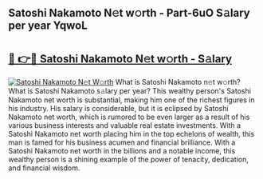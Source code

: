 ## Satoshi Nakamoto N𝚎t w𝚘rth - Part-6uO S𝚊lary per year YqwoL

# <h2><a href="http://gc4mtx.nevu.top/?p=Satoshi+Nakamoto">🔗 👉🔴 Satoshi Nakamoto N𝚎t w𝚘rth - S𝚊lary</a></h2>

[![Satoshi Nakamoto N𝚎t W𝚘rth](https://i.imgur.com/Oavwk0R.jpeg)](http://gc4mtx.nevu.top/?p=Satoshi+Nakamoto)
What is Satoshi Nakamoto n𝚎t w𝚘rth? What is Satoshi Nakamoto s𝚊lary per year?
This wealthy person's Satoshi Nakamoto net worth is substantial, making him one of the richest figures in his industry. His salary is considerable, but it is eclipsed by Satoshi Nakamoto net worth, which is rumored to be even larger as a result of his various business interests and valuable real estate investments. With a Satoshi Nakamoto net worth placing him in the top echelons of wealth, this man is famed for his business acumen and financial brilliance. With a Satoshi Nakamoto net worth in the billions and a notable income, this wealthy person is a shining example of the power of tenacity, dedication, and financial wisdom.
